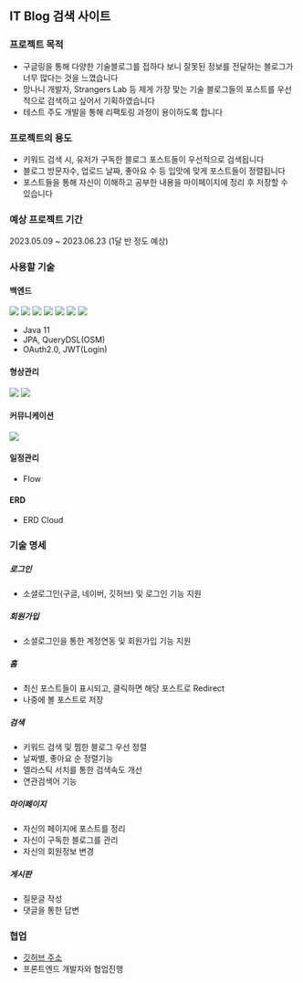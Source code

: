 ## IT Blog 검색 사이트

### 프로젝트 목적
- 구글링을 통해 다양한 기술블로그를 접하다 보니 잘못된 정보를 전달하는 블로그가 너무 많다는 것을 느꼈습니다
- 망나니 개발자, Strangers Lab 등 제게 가장 맞는 기술 블로그들의 포스트를 우선적으로 검색하고 싶어서 기획하였습니다
- 테스트 주도 개발을 통해 리팩토링 과정이 용이하도록 합니다

### 프로젝트의 용도
- 키워드 검색 시, 유저가 구독한 블로그 포스트들이 우선적으로 검색됩니다
- 블로그 방문자수, 업로드 날짜, 좋아요 수 등 입맛에 맞게 포스트들이 정렬됩니다
- 포스트들을 통해 자신이 이해하고 공부한 내용을 마이페이지에 정리 후 저장할 수 있습니다

### 예상 프로젝트 기간
2023.05.09 ~ 2023.06.23 (1달 반 정도 예상)

### 사용할 기술

#### 백엔드
<p align="left">
   <img src="https://img.shields.io/badge/spring Boot-6DB33F?style=flat-square&logo=spring Boot&logoColor=white"/>
  <img src="https://img.shields.io/badge/spring Security-6DB33F?style=flat-square&logo=spring Security&logoColor=white"/>
  <img src="https://img.shields.io/badge/MariaDB-003545?style=flat-square&logo=MariaDB&logoColor=white"/>
  <img src="https://img.shields.io/badge/JUnit5-25A162?style=flat-square&logo=JUnit5&logoColor=white"/>
  <img src="https://img.shields.io/badge/Amazon AWS-232F3E?style=flat-square&logo=Amazon AWS&logoColor=white"/>
  <img src="https://img.shields.io/badge/Swagger-85EA2D?style=flat-square&logo=Swagger&logoColor=white"/>
  <img src="https://img.shields.io/badge/Apache Tomcat-F8DC75?style=flat-square&logo=Apache Tomcat&logoColor=white"/>
</p>

- Java 11
- JPA, QueryDSL(OSM)
- OAuth2.0, JWT(Login)


#### 형상관리
<p align="left">
  <img src="https://img.shields.io/badge/Git-F05032?style=flat-square&logo=Git&logoColor=white"/>
  <img src="https://img.shields.io/badge/GitHub-181717?style=flat-square&logo=GitHub&logoColor=white"/>
</p>

#### 커뮤니케이션

<p align="left">
  <img src="https://img.shields.io/badge/Slack-4A154B?style=flat-square&logo=Slack&logoColor=white"/>
</p>


#### 일정관리

- Flow

#### ERD
- ERD Cloud

### 기술 명세

##### 로그인
- 소셜로그인(구글, 네이버, 깃허브) 및 로그인 기능 지원

##### 회원가입
- 소셜로그인을 통한 계정연동 및 회원가입 기능 지원

##### 홈
- 최신 포스트들이 표시되고, 클릭하면 해당 포스트로 Redirect
- 나중에 볼 포스트로 저장

##### 검색
- 키워드 검색 및 찜한 블로그 우선 정렬
- 날짜별, 좋아요 순 정렬기능
- 엘라스틱 서치를 통한 검색속도 개선
- 연관검색어 기능

##### 마이페이지
- 자신의 페이지에 포스트를 정리
- 자신이 구독한 블로그를 관리
- 자신의 회원정보 변경

##### 게시판
- 질문글 작성
- 댓글을 통한 답변


### 협업
- [깃허브 주소](https://github.com/Kim-Jin-Uk/blog-with-mark-down-editor)
- 프론트엔드 개발자와 협업진행
